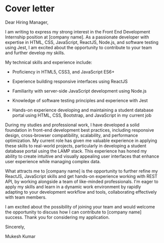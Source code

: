 # Cover letter

Dear Hiring Manager,

I am writing to express my strong interest in the Front End Development Internship position at \[company name]. As a passionate developer with expertise in HTML, CSS, JavaScript, ReactJS, Node.js, and software testing using Jest, I am excited about the opportunity to contribute to your team and further develop my skills.


My technical skills and experience include:

- Proficiency in HTML5, CSS3, and JavaScript ES6+

- Experience building responsive interfaces using ReactJS

- Familiarity with server-side JavaScript development using Node.js

- Knowledge of software testing principles and experience with Jest

- Hands-on experience developing and maintaining a student database portal using HTML, CSS, Bootstrap, and JavaScript in my current job


During my studies and professional work, I have developed a solid foundation in front-end development best practices, including responsive design, cross-browser compatibility, scalability, and performance optimization. My current role has given me valuable experience in applying these skills to real-world projects, particularly in developing a student database portal using the LAMP stack. This experience has honed my ability to create intuitive and visually appealing user interfaces that enhance user experience while managing complex data.


What attracts me to [company name] is the opportunity to further refine my ReactJS, JavaScript skills and get hands-on experience working with REST API, by working alongside a team of like-minded professionals. I'm eager to apply my skills and learn in a dynamic work environment by rapidly adapting to your development workflow and tools, collaborating effectively with team members.


I am excited about the possibility of joining your team and would welcome the opportunity to discuss how I can contribute to [company name] success. Thank you for considering my application.


Sincerely,

Mukesh Kumar